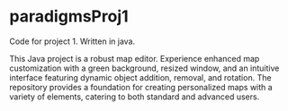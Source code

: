 # paradigmsProj1
Code for project 1. Written in java. 

This Java project is a robust map editor. Experience enhanced map customization with a green background, resized window, and an intuitive interface featuring dynamic object addition, removal, and rotation. The repository provides a foundation for creating personalized maps with a variety of elements, catering to both standard and advanced users. 
